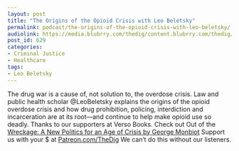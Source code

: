 ```yaml
---
layout: post
title: "The Origins of the Opioid Crisis with Leo Beletsky"
permalink: podcast/the-origins-of-the-opioid-crisis-with-leo-beletsky/
audiolink: https://media.blubrry.com/thedig/content.blubrry.com/thedig/The_Dig_-_EP_71_-_Beletsky.mp3
post_id: 629
categories: 
- Criminal Justice
- Healthcare
tags: 
- Leo Beletsky
---
```


The drug war is a cause of, not solution to, the overdose crisis. Law and public health scholar @LeoBeletsky explains the origins of the opioid overdose crisis and how drug prohibition, policing, interdiction and incarceration are at its root—and continue to help make opioid use so deadly. Thanks to our supporters at Verso Books. Check out Out of the [Wreckage: A New Politics for an Age of Crisis by George Monbiot](versobooks.com/books/2571-out-of-the-wreckage) Support us with your $ at [Patreon.com/TheDig](http://www.patreon.com/TheDig)  We can’t do this without our listeners.